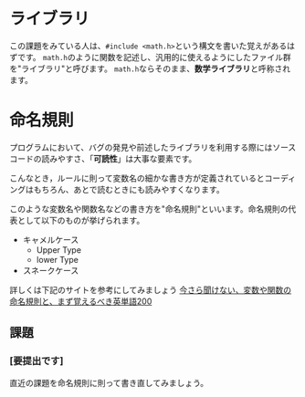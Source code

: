 # ライブラリ
この課題をみている人は、`#include <math.h>`という構文を書いた覚えがあるはずです。
`math.h`のように関数を記述し、汎用的に使えるようにしたファイル群を"ライブラリ"と呼びます。
`math.h`ならそのまま、**数学ライブラリ**と呼称されます。

# 命名規則
プログラムにおいて、バグの発見や前述したライブラリを利用する際にはソースコードの読みやすさ、「**可読性**」は大事な要素です。

こんなとき，ルールに則って変数名の細かな書き方が定義されているとコーディングはもちろん、あとで読むときにも読みやすくなります。

このような変数名や関数名などの書き方を"命名規則"といいます。命名規則の代表として以下のものが挙げられます。

- キャメルケース
	- Upper Type 
	- lower Type
- スネークケース

詳しくは下記のサイトを参考にしてみましょう
[今さら聞けない、変数や関数の命名規則と、まず覚えるべき英単語200](https://oxynotes.com/?p=8679)

## 課題

### [要提出です]
直近の課題を命名規則に則って書き直してみましょう。